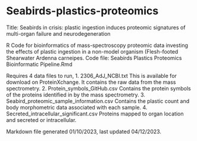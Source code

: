 # Seabirds-plastics-proteomics
Title: Seabirds in crisis: plastic ingestion induces proteomic signatures of multi-organ failure and neurodegeneration

R Code for bioinformatics of mass-spectroscopy proteomic data investing the effects of plastic ingestion in a non-model organism (Flesh-footed Shearwater Ardenna carneipes. 
Code file: Seabirds Plastics Proteomics Bioinformatic Pipeline.Rmd

Requires 4 data files to run, 
    1. 2306_AdJ_NCBI.txt
            This is available for download on ProteinXchange. It contains the raw data from the mass spectrometry. 
    2. Protein_symbols_GitHub.csv
            Contains the protein symbols of the proteins identified in by the mass spectrometry. 
    3. Seabird_proteomic_sample_information.csv
            Contains the plastic count and body morphometric data associated with each sample. 
    4. Secreted_intracellular_significant.csv
            Proteins mapped to organ location and secreted or intracellular.  
  
Markdown file generated 01/10/2023, last updated 04/12/2023. 
